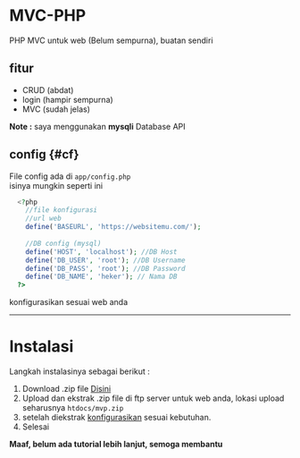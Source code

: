 # MVC-PHP
PHP MVC untuk web (Belum sempurna), buatan sendiri
## fitur
- CRUD (abdat)
- login (hampir sempurna)
- MVC (sudah jelas)

**Note :** saya menggunakan **mysqli** Database API

## config {#cf}
File config ada di `app/config.php`<br>
isinya mungkin seperti ini

```php
  <?php 
    //file konfigurasi
    //url web 
    define('BASEURL', 'https://websitemu.com/');
    
    //DB config (mysql)
    define('HOST', 'localhost'); //DB Host
    define('DB_USER', 'root'); //DB Username
    define('DB_PASS', 'root'); //DB Password
    define('DB_NAME', 'heker'); // Nama DB
  ?>
```

konfigurasikan sesuai web anda

---

# Instalasi
Langkah instalasinya sebagai berikut :
1. Download .zip file <a href="https://raw.githubusercontent.com/Riizlaah/mvc-php/main/mvp.zip">Disini</a> 
2. Upload dan ekstrak .zip file di ftp server untuk web anda, lokasi upload seharusnya `htdocs/mvp.zip` 
3. setelah diekstrak [konfigurasikan](#cf) sesuai kebutuhan.
4. Selesai

**Maaf, belum ada tutorial lebih lanjut, semoga membantu**

